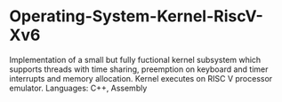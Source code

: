 # Operating-System-Kernel-RiscV-Xv6
Implementation of a small but fully fuctional kernel subsystem which supports threads with time sharing, preemption on keyboard and timer interrupts and memory allocation. Kernel executes on RISC V processor emulator. 
Languages: C++, Assembly
